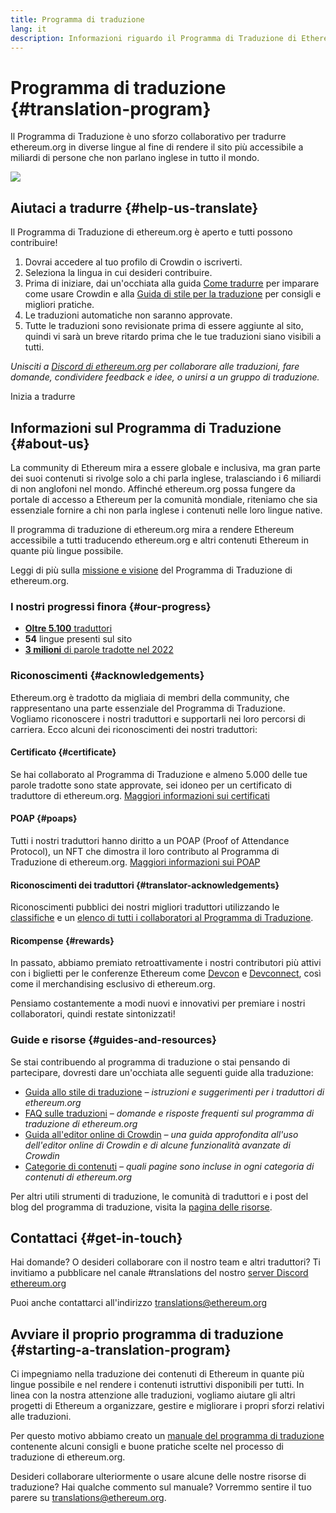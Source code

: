 ```yaml
---
title: Programma di traduzione
lang: it
description: Informazioni riguardo il Programma di Traduzione di Ethereum
---
```


# Programma di traduzione {#translation-program}

Il Programma di Traduzione è uno sforzo collaborativo per tradurre ethereum.org in diverse lingue al fine di rendere il sito più accessibile a miliardi di persone che non parlano inglese in tutto il mondo.

![](./enterprise-eth.png)

## Aiutaci a tradurre {#help-us-translate}

Il Programma di Traduzione di ethereum.org è aperto e tutti possono contribuire!

1. Dovrai accedere al tuo profilo di Crowdin o iscriverti.
2. Seleziona la lingua in cui desideri contribuire.
3. Prima di iniziare, dai un'occhiata alla guida [Come tradurre](/contributing/translation-program/how-to-translate/) per imparare come usare Crowdin e alla [Guida di stile per la traduzione](/contributing/translation-program/translators-guide/) per consigli e migliori pratiche.
4. Le traduzioni automatiche non saranno approvate.
5. Tutte le traduzioni sono revisionate prima di essere aggiunte al sito, quindi vi sarà un breve ritardo prima che le tue traduzioni siano visibili a tutti.

_Unisciti a [Discord di ethereum.org](/discord/) per collaborare alle traduzioni, fare domande, condividere feedback e idee, o unirsi a un gruppo di traduzione._

<ButtonLink to="https://crowdin.com/project/ethereum-org/invite">
  Inizia a tradurre
</ButtonLink>

## Informazioni sul Programma di Traduzione {#about-us}

La community di Ethereum mira a essere globale e inclusiva, ma gran parte dei suoi contenuti si rivolge solo a chi parla inglese, tralasciando i 6 miliardi di non anglofoni nel mondo. Affinché ethereum.org possa fungere da portale di accesso a Ethereum per la comunità mondiale, riteniamo che sia essenziale fornire a chi non parla inglese i contenuti nelle loro lingue native.

Il programma di traduzione di ethereum.org mira a rendere Ethereum accessibile a tutti traducendo ethereum.org e altri contenuti Ethereum in quante più lingue possibile.

Leggi di più sulla [missione e visione](/contributing/translation-program/mission-and-vision) del Programma di Traduzione di ethereum.org.

### I nostri progressi finora {#our-progress}

- [**Oltre 5.100** traduttori](/contributing/translation-program/contributors/)
- **54** lingue presenti sul sito
- [**3 milioni** di parole tradotte nel 2022](/contributing/translation-program/acknowledgements/)

<TranslationChartImage />

### Riconoscimenti {#acknowledgements}

Ethereum.org è tradotto da migliaia di membri della community, che rappresentano una parte essenziale del Programma di Traduzione. Vogliamo riconoscere i nostri traduttori e supportarli nei loro percorsi di carriera. Ecco alcuni dei riconoscimenti dei nostri traduttori:

#### Certificato {#certificate}

Se hai collaborato al Programma di Traduzione e almeno 5.000 delle tue parole tradotte sono state approvate, sei idoneo per un certificato di traduttore di ethereum.org. [Maggiori informazioni sui certificati](/contributing/translation-program/acknowledgements/#certificate)

#### POAP {#poaps}

Tutti i nostri traduttori hanno diritto a un POAP (Proof of Attendance Protocol), un NFT che dimostra il loro contributo al Programma di Traduzione di ethereum.org. [Maggiori informazioni sui POAP](/contributing/translation-program/acknowledgements/#poap)

#### Riconoscimenti dei traduttori {#translator-acknowledgements}

Riconoscimenti pubblici dei nostri migliori traduttori utilizzando le [classifiche](/contributing/translation-program/acknowledgements/) e un [elenco di tutti i collaboratori al Programma di Traduzione](/contributing/translation-program/contributors/).

#### Ricompense {#rewards}

In passato, abbiamo premiato retroattivamente i nostri contributori più attivi con i biglietti per le conferenze Ethereum come [Devcon](https://devcon.org/en/) e [Devconnect](https://devconnect.org/), così come il merchandising esclusivo di ethereum.org.

Pensiamo costantemente a modi nuovi e innovativi per premiare i nostri collaboratori, quindi restate sintonizzati!

### Guide e risorse {#guides-and-resources}

Se stai contribuendo al programma di traduzione o stai pensando di partecipare, dovresti dare un'occhiata alle seguenti guide alla traduzione:

- [Guida allo stile di traduzione](/contributing/translation-program/translators-guide/) _– istruzioni e suggerimenti per i traduttori di ethereum.org_
- [FAQ sulle traduzioni](/contributing/translation-program/faq/) _– domande e risposte frequenti sul programma di traduzione di ethereum.org_
- [Guida all'editor online di Crowdin](https://support.crowdin.com/online-editor/) _– una guida approfondita all'uso dell'editor online di Crowdin e di alcune funzionalità avanzate di Crowdin_
- [Categorie di contenuti](/contributing/translation-program/content-buckets/) _– quali pagine sono incluse in ogni categoria di contenuti di ethereum.org_

Per altri utili strumenti di traduzione, le comunità di traduttori e i post del blog del programma di traduzione, visita la [pagina delle risorse](/contributing/translation-program/resources/).

## Contattaci {#get-in-touch}

Hai domande? O desideri collaborare con il nostro team e altri traduttori? Ti invitiamo a pubblicare nel canale #translations del nostro [server Discord ethereum.org](https://discord.gg/6WX7E97)

Puoi anche contattarci all'indirizzo translations@ethereum.org

## Avviare il proprio programma di traduzione {#starting-a-translation-program}

Ci impegniamo nella traduzione dei contenuti di Ethereum in quante più lingue possibile e nel rendere i contenuti istruttivi disponibili per tutti. In linea con la nostra attenzione alle traduzioni, vogliamo aiutare gli altri progetti di Ethereum a organizzare, gestire e migliorare i propri sforzi relativi alle traduzioni.

Per questo motivo abbiamo creato un [manuale del programma di traduzione](/contributing/translation-program/playbook/) contenente alcuni consigli e buone pratiche scelte nel processo di traduzione di ethereum.org.

Desideri collaborare ulteriormente o usare alcune delle nostre risorse di traduzione? Hai qualche commento sul manuale? Vorremmo sentire il tuo parere su translations@ethereum.org.
